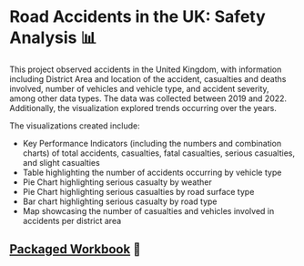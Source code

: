 # Road Accidents in the UK: Safety Analysis 📊

This project observed accidents in the United Kingdom, with information including District Area and location of the accident, casualties and deaths involved, number of vehicles and vehicle type, and accident severity, among other data types. The data was collected between 2019 and 2022. Additionally, the visualization explored trends occurring over the years.

The visualizations created include:
- Key Performance Indicators (including the numbers and combination charts) of total accidents, casualties, fatal casualties, serious casualties, and slight casualties
-  Table highlighting the number of accidents occurring by vehicle type
-  Pie Chart highlighting serious casualty by weather
-  Pie Chart highlighting serious casualties by road surface type
-  Bar chart highlighting serious casualty by road type
-  Map showcasing the number of casualties and vehicles involved in accidents per district area

## [Packaged Workbook](https://github.com/englands/Tableau/blob/main/Case%20Studies%20and%20Projects/Udemy/Road%20Accidents%20in%20the%20UK%3A%20Safety%20Analysis/Accident%20Analysis.twbx)  📔
